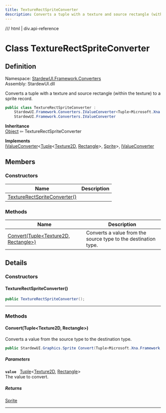 ```yaml
---
title: TextureRectSpriteConverter
description: Converts a tuple with a texture and source rectangle (within the texture) to a sprite record.
---
```


<link rel="stylesheet" href="/StardewUI/stylesheets/reference.css" />

/// html | div.api-reference

# Class TextureRectSpriteConverter

## Definition

<div class="api-definition" markdown>

Namespace: [StardewUI.Framework.Converters](index.md)  
Assembly: StardewUI.dll  

</div>

Converts a tuple with a texture and source rectangle (within the texture) to a sprite record.

```cs
public class TextureRectSpriteConverter : 
    StardewUI.Framework.Converters.IValueConverter<Tuple<Microsoft.Xna.Framework.Graphics.Texture2D, Microsoft.Xna.Framework.Rectangle>, StardewUI.Graphics.Sprite>, 
    StardewUI.Framework.Converters.IValueConverter
```

**Inheritance**  
[Object](https://learn.microsoft.com/en-us/dotnet/api/system.object) ⇦ TextureRectSpriteConverter

**Implements**  
[IValueConverter](ivalueconverter-2.md)<[Tuple](https://learn.microsoft.com/en-us/dotnet/api/system.tuple-2)<[Texture2D](https://docs.monogame.net/api/Microsoft.Xna.Framework.Graphics.Texture2D.html), [Rectangle](https://docs.monogame.net/api/Microsoft.Xna.Framework.Rectangle.html)>, [Sprite](../../graphics/sprite.md)>, [IValueConverter](ivalueconverter.md)

## Members

### Constructors

 | Name | Description |
| --- | --- |
| [TextureRectSpriteConverter()](#texturerectspriteconverter) |  | 

### Methods

 | Name | Description |
| --- | --- |
| [Convert(Tuple&lt;Texture2D, Rectangle&gt;)](#converttupletexture2d-rectangle) | Converts a value from the source type to the destination type. | 

## Details

### Constructors

#### TextureRectSpriteConverter()



```cs
public TextureRectSpriteConverter();
```

-----

### Methods

#### Convert(Tuple&lt;Texture2D, Rectangle&gt;)

Converts a value from the source type to the destination type.

```cs
public StardewUI.Graphics.Sprite Convert(Tuple<Microsoft.Xna.Framework.Graphics.Texture2D, Microsoft.Xna.Framework.Rectangle> value);
```

##### Parameters

**`value`** &nbsp; [Tuple](https://learn.microsoft.com/en-us/dotnet/api/system.tuple-2)<[Texture2D](https://docs.monogame.net/api/Microsoft.Xna.Framework.Graphics.Texture2D.html), [Rectangle](https://docs.monogame.net/api/Microsoft.Xna.Framework.Rectangle.html)>  
The value to convert.

##### Returns

[Sprite](../../graphics/sprite.md)

-----

